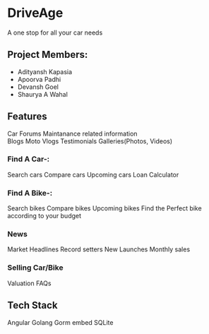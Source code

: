 # DriveAge
A one stop for all your car needs
## Project Members:

 - Adityansh Kapasia  
 - Apoorva Padhi  
 - Devansh Goel  
 - Shaurya A Wahal
## Features
Car Forums
Maintanance related information  
Blogs
Moto Vlogs
Testimonials 
Galleries(Photos, Videos)
### Find A Car-:
Search cars
Compare cars
Upcoming cars
Loan Calculator
### Find A Bike-:
Search bikes
Compare bikes 
Upcoming bikes 
Find the Perfect bike according to your budget
### News
Market Headlines 
Record setters 
New Launches
Monthly sales

### Selling Car/Bike
Valuation 
FAQs


## Tech Stack
Angular 
Golang 
Gorm 
embed
SQLite
